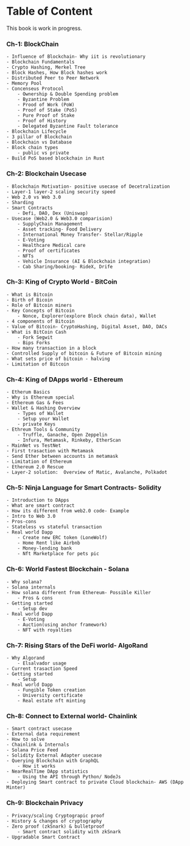 # Table of Content
This book is work in progress.

### Ch-1: BlockChain 
    - Influence of Blockchain- Why iit is revolutionary
    - Blockchain Fundamentals
    - Crypto Hashing, Merkel Tree
    - Block Hashes, How Block hashes work
    - Distributed Peer to Peer Network
    - Memory Pool
    - Concenseus Protocol
        - Ownership & Double Spending problem
        - Byzantine Problem
        - Prood of Work (PoW)
        - Proof of Stake (PoS)
        - Pure Proof of Stake
        - Proof of History
        - Delegated Byzantine Fault tolerance
    - Blockchain Lifecycle
    - 3 pillar of Blockchain
    - Blockchain vs Database
    - Block chain types
        - public vs private
    - Build PoS based blockchain in Rust


### Ch-2: Blockchain Usecase
    - Blockchain Motivation- positive usecase of Decetralization
    - Layer-1 layer-2 scaling security speed
    - Web 2.0 vs Web 3.0
    - Sharding
    - Smart Contracts
        - Defi, DAO, Dex (Uniswap)
    - Usecase (Web2.0 & Web3.0 comparision)
        - SupplyChain Management
        - Asset tracking- Food Delivery
        - International Money Transfer- Stellar/Ripple
        - E-Voting
        - Healthcare Medical care
        - Proof of certificates
        - NFTs
        - Vehicle Insurance (AI & Blockchain integration)
        - Cab Sharing/booking- RideX, Drife

    
### Ch-3: King of Crypto World - BitCoin
    - What is Bitcoin
    - Birth of Bicoin
    - Role of Bitcoin miners
    - Key Concepts of Bitcoin
        - Nonce, Explorer(explore Block chain data), Wallet
    - 4 components of Bitcoin
    - Value of Bitcoin- CryptoHashing, Digital Asset, DAO, DACs
    - What is BitCoin Cash
        - Fork Segwit
        - Bips Forks
    - How many transaction in a block
    - Controlled Supply of bitcoin & Future of Bitcoin mining
    - What sets price of bitcoin - halving
    - Limitation of Bitcoin


### Ch-4: King of DApps world - Ethereum
    - Etherum Basics
    - Why is Ethereum special
    - Ethereum Gas & Fees
    - Wallet & Hashing Overview
        - Types of Wallet
        - Setup your Wallet
        - private Keys
    - Ethreum Tools & Community
        - Truffle, Ganache, Open Zeppelin
        - Infura, Metamask, Rinkeby, EtherScan
    - MainNet vs TestNet
    - First trasaction with Metamask
    - Send Ether between accounts in metamask
    - Limitation of Ethereum
    - Ethereum 2.0 Rescue
    - Layer-2 solution:  Overview of Matic, Avalanche, Polkadot
 
### Ch-5: Ninja Language for Smart Contracts- Solidity 
    - Introduction to DApps
    - What are smart contract
    - How its different from web2.0 code- Example
    - Intro to Web 3.0
    - Pros-cons
    - Stateless vs stateful transaction 
    - Real world Dapp
        - Create new ERC token (LoneWolf)
        - Home Rent like Airbnb
        - Money-lending bank
        - Nft Marketplace for pets pic

### Ch-6: World Fastest Blockchain - Solana
    - Why solana?
    - Solana internals
    - How solana different from Ethereum- Possible Killer
        - Pros & cons
    - Getting started
        - Setup dev
    - Real world Dapp
        - E-Voting
        - Auction(using anchor framework)
        - NFT with royalties 

  
### Ch-7: Rising Stars of the DeFi world- AlgoRand
    - Why Algorand
        - Elsalvador usage
    - Current trasaction Speed
    - Getting started
        - Setup
    - Real world Dapp
        - Fungible Token creation
        - University certificate
        - Real estate nft minting


### Ch-8: Connect to External world- Chainlink
    - Smart contract usecase
    - External data requirement
    - How to solve
    - Chainlink & Internals
    - Solana Price Feed
    - Solidity External Adapter usecase
    - Querying Blockchain with GraphQL
        - How it works
    - NearRealTime DApp statistics
        - Using the API through Python/ NodeJs
    - Deploying Smart contract to private Cloud blockchain- AWS (DApp Minter)


### Ch-9: Blockchain Privacy
    - Privacy/scaling Cryptograpic proof
    - History & changes of cryptography
    - Zero proof (zkSnark) & bulletproof
        - Smart contract solidity with zkSnark
    - Upgradable Smart Contract